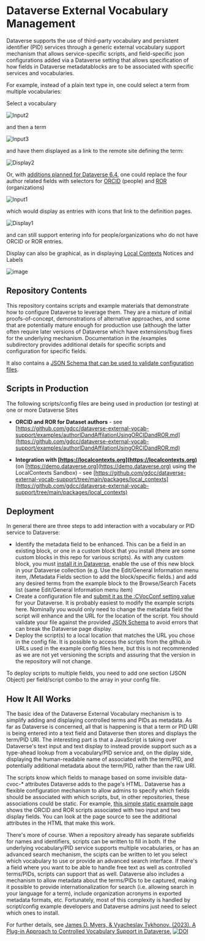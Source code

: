 # Dataverse External Vocabulary Management

Dataverse supports the use of third-party vocabulary and persistent identifier (PID) services through a generic external vocabulary support mechanism that allows service-specific scripts, and field-specific json configurations added via a Dataverse setting that allows specification of how fields in Dataverse metadatablocks are to be associated with specific services and vocabularies.

For example, instead of a plain text type in, one could select a term from multiple vocabularies:

Select a vocabulary

![Input2](https://github.com/user-attachments/assets/e984acc4-de04-49f7-8397-a7f2c4fc70f5)

and then a term

![Input3](https://github.com/user-attachments/assets/de48f382-4d74-4e75-aa29-a76853e88eba)

and have them displayed as a link to the remote site defining the term:

![Display2](https://github.com/user-attachments/assets/27aab9fe-c876-4ab6-8d74-eb6cc29274c4)

Or, with [additions planned for Dataverse 6.4](https://github.com/IQSS/dataverse/pull/10712), one could replace the four author related fields with selectors for [ORCID](https://orcid.org) (people) and [ROR](https://ror.org) (organizations)

![Input1](https://github.com/user-attachments/assets/b0f724e1-952b-4d48-8f89-8f046d797ce8)

which would display as entries with icons that link to the definition pages.

![Display1](https://github.com/user-attachments/assets/67fd166e-855b-4044-8dfd-d2ae0ccbfed5)

and can still support entering info for people/organizations who do not have ORCID or ROR entries.

Display can also be graphical, as in displaying [Local Contexts](https://localcontexts.org/) Notices and Labels

![image](https://github.com/user-attachments/assets/87aab5b1-6aca-49b1-8f7a-1e253932650d)

## Repository Contents

This repository contains scripts and example materials that demonstrate how to configure Dataverse to leverage them. They are a mixture of initial proofs-of-concept, demonstrations of alternative approaches, and some that are potentially mature enough for production use (although the latter often require later versions of Dataverse which have extensions/bug fixes for the underlying mechanism. Documentation in the /examples subdirectory provides additional details for specific scripts and configuration for specific fields.

It also contains a [JSON Schema that can be used to validate configuration files](https://github.com/gdcc/dataverse-external-vocab-support/blob/main/examples/config/CVocConf.schema.json).

## Scripts in Production

The following scripts/config files are being used in production (or testing) at one or more Dataverse Sites

* **ORCID and ROR for Dataset authors** - see [https://github.com/gdcc/dataverse-external-vocab-support/examples/authorIDandAffilationUsingORCIDandROR.md](https://github.com/gdcc/dataverse-external-vocab-support/examples/authorIDandAffilationUsingORCIDandROR.md)


* **Integration with [https://localcontexts.org](https://localcontexts.org)** (on [https://demo.dataverse.org](https://demo.dataverse.org) using the LocalContexts Sandbox) - see [https://github.com/gdcc/dataverse-external-vocab-support/tree/main/packages/local_contexts](https://github.com/gdcc/dataverse-external-vocab-support/tree/main/packages/local_contexts)

## Deployment

In general there are three steps to add interaction with a vocabulary or PID service to Dataverse:

* Identify the metadata field to be enhanced. This can be a field in an existing block, or one in a custom block that you install (there are some custom blocks in this repo for various scripts). As with any custom block, you must [install it in Dataverse](https://guides.dataverse.org/en/latest/admin/metadatacustomization.html#metadata-block-setup), enable the use of this new block in your Dataverse collection (e.g. Use the Edit/General Information menu item, /Metadata Fields section to add the block/specific fields.) and add any desired terms from the example block to the Browse/Search Facets list (same Edit/General Information menu item)
* Create a configuration file and [submit it as the :CVocConf setting value](https://guides.dataverse.org/en/latest/installation/config.html#cvocconf) for your Dataverse. It is probably easiest to modify the example scripts here. Nominally you would only need to change the metadata field the script will enhance and the URL for the location of the script. You should validate your file against the provided [JSON Schema](https://guides.dataverse.org/en/latest/installation/config.html#cvocconf) to avoid errors that can break the Dataverse page display.
* Deploy the script(s) to a local location that matches the URL you chose in the config file. It is possible to access the scripts from the github.io URLs used in the example config files here, but this is not recommended as we are not yet versioning the scripts and assuring that the version in the repository will not change.

To deploy scripts to multiple fields, you need to add one section (JSON Object) per field/script combo to the array in your config file.

## How It All Works

The basic idea of the Dataverse External Vocabulary mechanism is to simplify adding and displaying controlled terms and PIDs as metadata. As far as Dataverse is concerned, all that is happening is that a term or PID URI is being entered into a text field and Dataverse then stores and displays the term/PID URI. The interesting part is that a JavaScript is taking over Dataverse's text input and text display to instead provide support such as a type-ahead lookup from a vocabulary/PID service and, on the diplay side, displaying the human-readable name of associated with the term/PID, and potentially additional metadata about the term/PID, rather than the raw URI.

The scripts know which fields to manage based on some invisible data-cvoc-* attributes Dataverse adds to the page's HTML. Dataverse has a flexible configuration mechanism to allow admins to specify which fields should be associated with which scripts, but, in other repositories, these associations could be static. For example, [this simple static example page](examples/staticOrcidAndRorExample.html) shows the ORCID and ROR scripts associated with two input and two display fields. You can look at the page source to see the additional attributes in the HTML that make this work.

There's more of course. When a repository already has separate subfields for names and identifiers, scripts can be written to fill in both. If the underlying vocabulary/PID service supports multiple vocabularies, or has an advanced search mechanism, the scipts can be written to let you select which vocabulary to use or provide an advanced search interface. If there's a field where you want to be able to handle free text as well as controlled terms/PIDs, scripts can support that as well. Dataverse also includes a mechanism to allow metadata about the terms/PIDs to be captured, making it possible to provide internationalization for search (i.e. allowing search in your language for a term), include organization acronyms in exported metadata formats, etc. Fortunately, most of this complexity is handled by script/config example developers and Dataverse admins just need to select which ones to install.

For further details, see [James D. Myers, & Vyacheslav Tykhonov. (2023). A Plug-in Approach to Controlled Vocabulary Support in Dataverse.](https://doi.org/10.5281/zenodo.8133723)
[![DOI](https://zenodo.org/badge/DOI/10.5281/zenodo.8133723.svg)](https://doi.org/10.5281/zenodo.8133723)





